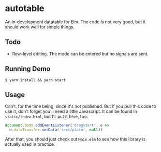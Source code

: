 # autotable

An in-development datatable for Elm. The code is not very good, but it should
work well for simple things.

## Todo

* Row-level editing. The mode can be entered but no signals are sent.

## Running Demo

`$ yarn install && yarn start`

## Usage

Can't, for the time being, since it's not published. But if you pull this code
to use it, don't forget you'll need a little Javascript. It can be found in
`static/index.html`, but I'll put it here, too.

```js
document.body.addEventListener('dragstart', e =>
  e.dataTransfer.setData('text/plain', null))
```

After that, you should just check out `Main.elm` to see how this library is
actually used in practice.
